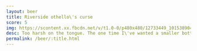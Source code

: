 ```yaml
---
layout: beer
title: Riverside othello\'s curse
score: 5
img: https://scontent.xx.fbcdn.net/v/t1.0-0/p480x480/12733449_10153890416838745_3402335338987277776_n.jpg?oh=7999c854c02b3997101e728d37755a67&oe=58D1EBC1
desc: Too harsh on the tongue. The one time I\'ve wanted a smaller bottle
permalink: /beer/:title.html
---
```

